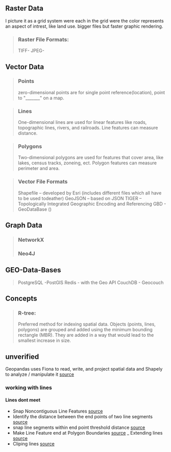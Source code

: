 

## Raster Data 
I picture it as a grid system were each in the grid  were the color represents an aspect of intrest, like land use. 
bigger files but faster graphic rendering. 
> ### Raster File Formats:
> TIFF-
> JPEG-

## Vector Data

> ### Points
> zero-dimensional points are for single point reference(location), point to "_______" on a map. 

> ### Lines
> One-dimensional lines are used for linear features like roads, topographic lines, rivers, and railroads.
> Line features can measure distance.

> ### Polygons
> Two-dimensional polygons are used for features that cover area, like lakes, census tracks, zoneing, ect.
> Polygon features can measure perimeter and area.

> ### Vector File Formats
> Shapefile – developed by Esri (includes different files which all have to be used todeather)
> GeoJSON – based on JSON
> TIGER – Topologically Integrated Geographic Encoding and Referencing
> GBD - GeoDataBase ()

## Graph Data

> ### NetworkX
> ### Neo4J

## GEO-Data-Bases
> PostgreSQL -PostGIS
> Redis - with the Geo API
> CouchDB - Geocouch

## Concepts
> ### R-tree:
> Preferred method for indexing spatial data. Objects (points, lines, polygons) are grouped and added using the minimum
> bounding rectangle (MBR). They are added in a way that would lead to the smallest increase in size.  

## unverified
Geopandas uses Fiona to read, write, and project spatial data and Shapely to analyze / manipulate it [source](http://andrewgaidus.com/Shapely_Geometries_Topological_Rules/)

### working with lines
#### Lines dont meet
- Snap Noncontiguous Line Features [source](http://andrewgaidus.com/Shapely_Geometries_Topological_Rules/)
- Identify the distance between the end points of two line segments [source](http://andrewgaidus.com/Shapely_Geometries_Topological_Rules/)
- snap line segments within end point threshold distance [source](http://andrewgaidus.com/Shapely_Geometries_Topological_Rules/)
- Make Line Feature end at Polygon Boundaries [source](http://andrewgaidus.com/Shapely_Geometries_Topological_Rules/)
_ Extending lines [source](http://andrewgaidus.com/Shapely_Geometries_Topological_Rules/)
- Cliping lines [source](http://andrewgaidus.com/Shapely_Geometries_Topological_Rules/)
